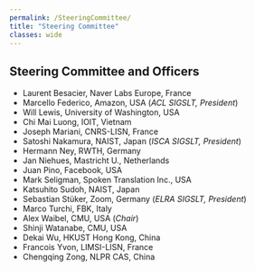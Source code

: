 ```yaml
---
permalink: /SteeringCommittee/
title: "Steering Committee"
classes: wide
---
```


## Steering Committee and Officers

  * Laurent Besacier, Naver Labs Europe, France 
  * Marcello Federico, Amazon, USA (*ACL SIGSLT, President*) 
  * Will Lewis, University of Washington, USA
  * Chi Mai Luong, IOIT, Vietnam
  * Joseph Mariani, CNRS-LISN, France 
  * Satoshi Nakamura, NAIST, Japan (*ISCA SIGSLT, President*)
  * Hermann Ney, RWTH, Germany
  * Jan Niehues, Mastricht U., Netherlands
  * Juan Pino, Facebook, USA
  * Mark Seligman, Spoken Translation Inc., USA
  * Katsuhito Sudoh, NAIST, Japan
  * Sebastian Stüker, Zoom, Germany (*ELRA SIGSLT, President*)
  * Marco Turchi, FBK, Italy 
  * Alex Waibel, CMU, USA (*Chair*)
  * Shinji Watanabe, CMU, USA
  * Dekai Wu, HKUST Hong Kong, China
  * Francois Yvon, LIMSI-LISN, France
  * Chengqing Zong, NLPR CAS, China


